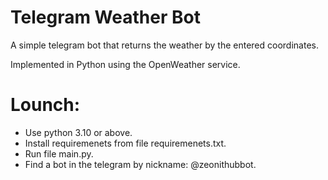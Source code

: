 # Telegram Weather Bot
A simple telegram bot that returns the weather by the entered coordinates. 

Implemented in Python using the OpenWeather service.

# Lounch:
* Use python 3.10 or above.
* Install requiremenets from file requiremenets.txt.
* Run file main.py.
* Find a bot in the telegram by nickname: @zeonithubbot.
